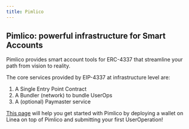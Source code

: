 ```yaml
---
title: Pimlico
---
```


## Pimlico: powerful infrastructure for Smart Accounts

Pimlico provides smart account tools for ERC-4337 that streamline your path from vision to reality.

The core services provided by EIP-4337 at infrastructure level are:

1. A Single Entry Point Contract
1. A Bundler (network) to bundle UserOps
1. A (optional) Paymaster service

[This page](https://docs.pimlico.io/docs) will help you get started with Pimlico by deploying a wallet on Linea on top of Pimlico and submitting your first UserOperation!

